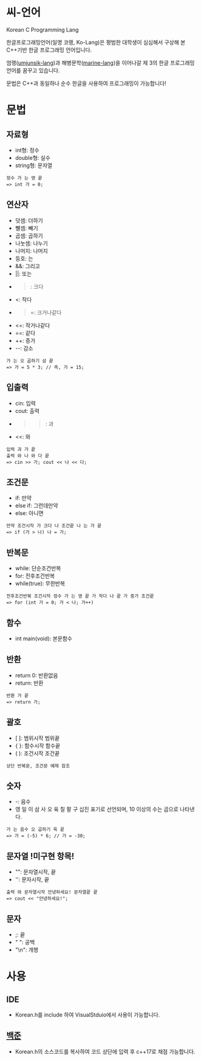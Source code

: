 # 씨-언어
Korean C Programming Lang

한글프로그래밍언어(일명 코랭, Ko-Lang)은 평범한 대학생이 심심해서 구상해 본 C++기반 한글 프로그래밍 언어입니다.

엄랭([umjunsik-lang](https://github.com/rycont/umjunsik-lang))과 해병문학([marine-lang](https://github.com/dpvpd/MarineLang))을 이어나갈 제 3의 한글 프로그래밍 언어를 꿈꾸고 있습니다.

문법은 C++과 동일하나 순수 한글을 사용하여 프로그래밍이 가능합니다!

# 문법
## 자료형
* int형: 정수
* double형: 실수
* string형: 문자열
```
정수 가 는 영 끝
=> int 가 = 0;
```

## 연산자
* 덧셈: 더하기
* 뺄셈: 빼기
* 곱셈: 곱하기
* 나눗셈: 나누기
* 나머지: 나머지
* 등호: 는
* &&: 그리고
* ||: 또는
* >: 크다
* <: 작다
* >=: 크거나같다
* <=: 작거나같다
* ==: 같다
* ++: 증가
* --: 감소
```
가 는 오 곱하기 삼 끝
=> 가 = 5 * 3; // 즉, 가 = 15;
```

## 입출력
* cin: 입력
* cout: 출력
* >>: 과
* <<: 와
```
입력 과 가 끝
출력 와 나 와 다 끝
=> cin >> 가; cout << 나 << 다;
```

## 조건문
* if: 만약
* else if: 그런데만약
* else: 아니면
```
만약 조건시작 가 크다 나 조건끝 나 는 가 끝
=> if (가 > 나) 나 = 가;
```

## 반복문
* while: 단순조건반복
* for: 전후조건반복
* while(true): 무한반복
```
전후조건반복 조건시작 정수 가 는 영 끝 가 작다 나 끝 가 증가 조건끝
=> for (int 가 = 0; 가 < 나; 가++)
```

## 함수
* int main(void): 본문함수

## 반환
* return 0: 반환없음
* return: 반환
```
반환 가 끝
=> return 가;
```

## 괄호
* [ ]: 범위시작 범위끝
* { }: 함수시작 함수끝
* ( ): 조건시작 조건끝
```
상단 반복문, 조건문 예제 참조
```

## 숫자
* -: 음수
* 영 일 이 삼 사 오 육 칠 팔 구
십진 표기로 선언되며, 10 이상의 수는 곱으로 나타낸다.
```
가 는 음수 오 곱하기 육 끝
=> 가 = (-5) * 6; // 가 = -30;
```

## 문자열 !미구현 항목!
* "": 문자열시작, 끝
* '': 문자시작, 끝
```
출력 와 문자열시작 안녕하세요! 문자열끝 끝
=> cout << "안녕하세요!";
```

## 문자
* ;: 끝
* " ": 공백
* "\n": 개행


# 사용
## IDE
* Korean.h를 include 하여 VisualStduio에서 사용이 가능합니다.
## [백준](acmicpc.net)
* Korean.h의 소스코드를 복사하여 코드 상단에 입력 후 c++17로 채점 가능합니다.
